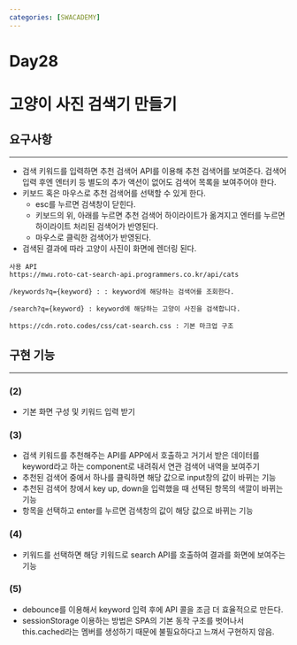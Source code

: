 ```yaml
---
categories: [SWACADEMY]
---
```


# Day28

# 고양이 사진 검색기 만들기
## 요구사항

---
- 검색 키워드를 입력하면 추천 검색어 API를 이용해 추천 검색어를 보여준다. 검색어 입력 후엔 엔터키 등 별도의 추가 액션이 없어도 검색어 목록을 보여주어야 한다.
- 키보드 혹은 마우스로 추천 검색어를 선택할 수 있게 한다.
  - esc를 누르면 검색창이 닫힌다.
  - 키보드의 위, 아래를 누르면 추천 검색어 하이라이트가 옮겨지고 엔터를 누르면 하이라이트 처리된 검색어가 반영된다.
  - 마우스로 클릭한 검색어가 반영된다.
- 검색된 결과에 따라 고양이 사진이 화면에 렌더링 된다.

```
사용 API
https://mwu.roto-cat-search-api.programmers.co.kr/api/cats

/keywords?q={keyword} : : keyword에 해당하는 검색어를 조회한다.

/search?q={keyword} : keyword에 해당하는 고양이 사진을 검색합니다.

https://cdn.roto.codes/css/cat-search.css : 기본 마크업 구조
```
## 구현 기능

---
### (2)
- 기본 화면 구성 및 키워드 입력 받기

### (3)
- 검색 키워드를 추천해주는 API를 APP에서 호출하고 거기서 받은 데이터를 keyword라고 하는 component로 내려줘서 연관 검색어 내역을 보여주기
- 추천된 검색어 중에서 하나를 클릭하면 해당 값으로 input창의 값이 바뀌는 기능
- 추천된 검색어 창에서 key up, down을 입력했을 때 선택된 항목의 색깔이 바뀌는 기능
- 항목을 선택하고 enter를 누르면 검색창의 값이 해당 값으로 바뀌는 기능

### (4)
- 키워드를 선택하면 해당 키워드로 search API를 호출하여 결과를 화면에 보여주는 기능

### (5)
- debounce를 이용해서 keyword 입력 후에 API 콜을 조금 더 효율적으로 만든다.
- sessionStorage 이용하는 방법은 SPA의 기본 동작 구조를 벗어나서 this.cached라는 멤버를 생성하기 때문에 불필요하다고 느껴서 구현하지 않음.